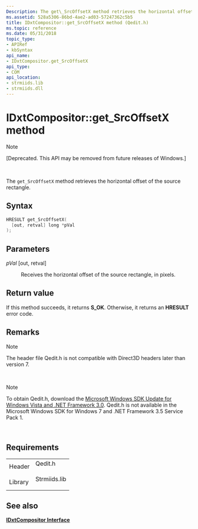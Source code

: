 ```yaml
---
Description: The get\_SrcOffsetX method retrieves the horizontal offset of the source rectangle.
ms.assetid: 528a5306-86bd-4ae2-ad03-57247362c5b5
title: IDxtCompositor::get_SrcOffsetX method (Qedit.h)
ms.topic: reference
ms.date: 05/31/2018
topic_type: 
- APIRef
- kbSyntax
api_name: 
- IDxtCompositor.get_SrcOffsetX
api_type: 
- COM
api_location: 
- strmiids.lib
- strmiids.dll
---
```


# IDxtCompositor::get\_SrcOffsetX method

> [!Note]  
> \[Deprecated. This API may be removed from future releases of Windows.\]

 

The `get_SrcOffsetX` method retrieves the horizontal offset of the source rectangle.

## Syntax


```C++
HRESULT get_SrcOffsetX(
  [out, retval] long *pVal
);
```



## Parameters

<dl> <dt>

*pVal* \[out, retval\]
</dt> <dd>

Receives the horizontal offset of the source rectangle, in pixels.

</dd> </dl>

## Return value

If this method succeeds, it returns **S\_OK**. Otherwise, it returns an **HRESULT** error code.

## Remarks

> [!Note]  
> The header file Qedit.h is not compatible with Direct3D headers later than version 7.

 

> [!Note]  
> To obtain Qedit.h, download the [Microsoft Windows SDK Update for Windows Vista and .NET Framework 3.0](https://msdn.microsoft.com/windowsvista/bb980924.aspx). Qedit.h is not available in the Microsoft Windows SDK for Windows 7 and .NET Framework 3.5 Service Pack 1.

 

## Requirements



|                    |                                                                                         |
|--------------------|-----------------------------------------------------------------------------------------|
| Header<br/>  | <dl> <dt>Qedit.h</dt> </dl>      |
| Library<br/> | <dl> <dt>Strmiids.lib</dt> </dl> |



## See also

<dl> <dt>

[**IDxtCompositor Interface**](idxtcompositor.md)
</dt> </dl>

 

 




